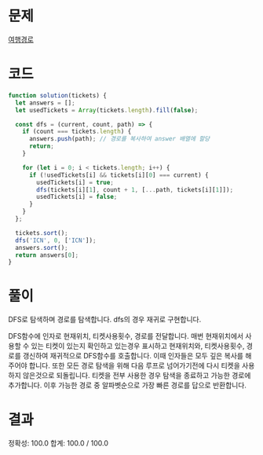 # 문제

[여행경로](https://school.programmers.co.kr/learn/courses/30/lessons/43164)

# 코드

```javascript
function solution(tickets) {
  let answers = [];
  let usedTickets = Array(tickets.length).fill(false);

  const dfs = (current, count, path) => {
    if (count === tickets.length) {
      answers.push(path); // 경로를 복사하여 answer 배열에 할당
      return;
    }

    for (let i = 0; i < tickets.length; i++) {
      if (!usedTickets[i] && tickets[i][0] === current) {
        usedTickets[i] = true;
        dfs(tickets[i][1], count + 1, [...path, tickets[i][1]]);
        usedTickets[i] = false;
      }
    }
  };

  tickets.sort();
  dfs('ICN', 0, ['ICN']);
  answers.sort();
  return answers[0];
}
```

# 풀이

DFS로 탐색하며 경로를 탐색합니다. dfs의 경우 재귀로 구현합니다.

DFS함수에 인자로 현재위치, 티켓사용횟수, 경로를 전달합니다. 매번 현재위치에서 사용할 수 있는 티켓이 있는지 확인하고 있는경우 표시하고 현재위치와, 티켓사용횟수, 경로를 갱신하여 재귀적으로 DFS함수를 호출합니다. 이때 인자들은 모두 깊은 복사를 해주어야 합니다. 또한 모든 경로 탐색을 위해 다음 루프로 넘어가기전에 다시 티켓을 사용하지 않은것으로 되돌립니다. 티켓을 전부 사용한 경우 탐색을 종료하고 가능한 경로에 추가합니다. 이후 가능한 경로 중 알파벳순으로 가장 빠른 경로를 답으로 반환합니다.

# 결과

정확성: 100.0
합계: 100.0 / 100.0
